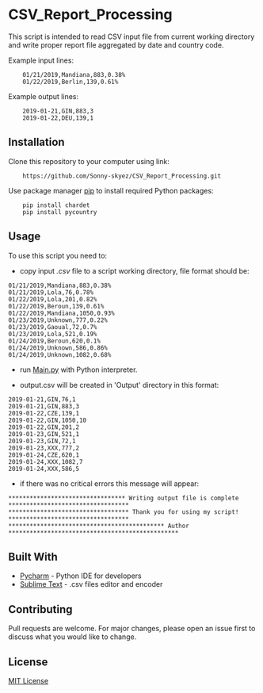 # CSV_Report_Processing

This script is intended to read CSV input file from current working
directory and write proper report file aggregated by date
and country code.

Example input lines:
```
    01/21/2019,Mandiana,883,0.38%
    01/22/2019,Berlin,139,0.61%
```
Example output lines:
```
    2019-01-21,GIN,883,3
    2019-01-22,DEU,139,1
```
## Installation

Clone this repository to your computer using link:

```
    https://github.com/Sonny-skyez/CSV_Report_Processing.git
```

Use package manager [pip](https://pypi.org/project/pip/) to install required Python packages:

```
    pip install chardet
    pip install pycountry
```
## Usage

To use this script you need to:

- copy input *.csv* file to a script working directory, file format should be:
```
01/21/2019,Mandiana,883,0.38%
01/21/2019,Lola,76,0.78%
01/22/2019,Lola,201,0.82%
01/22/2019,Beroun,139,0.61%
01/22/2019,Mandiana,1050,0.93%
01/23/2019,Unknown,777,0.22%
01/23/2019,Gaoual,72,0.7%
01/23/2019,Lola,521,0.19%
01/24/2019,Beroun,620,0.1%
01/24/2019,Unknown,586,0.86%
01/24/2019,Unknown,1082,0.68%
```
- run [Main.py](https://github.com/Sonny-skyez/CSV_Report_Processing/blob/master/Main.py) with Python interpreter.

- output.csv will be created in 'Output' directory in this format:
```
2019-01-21,GIN,76,1
2019-01-21,GIN,883,3
2019-01-22,CZE,139,1
2019-01-22,GIN,1050,10
2019-01-22,GIN,201,2
2019-01-23,GIN,521,1
2019-01-23,GIN,72,1
2019-01-23,XXX,777,2
2019-01-24,CZE,620,1
2019-01-24,XXX,1082,7
2019-01-24,XXX,586,5
```
- if there was no critical errors this message will appear:
```
********************************* Writing output file is complete **********************************
********************************** Thank you for using my script! **********************************
******************************************** Author ************************************************
```

## Built With

- [Pycharm](https://www.jetbrains.com/pycharm/) - Python IDE for developers
- [Sublime Text](https://www.sublimetext.com/) - .csv files editor and encoder

## Contributing

Pull requests are welcome. For major changes, please open an issue first to discuss what you would like to change.

## License

[MIT License](https://choosealicense.com/licenses/mit/)
